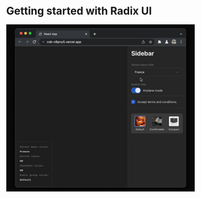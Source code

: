 # Getting started with Radix UI

![Getting started with Radix UI!](./thumbnail.gif "Getting started with Radix UI")

